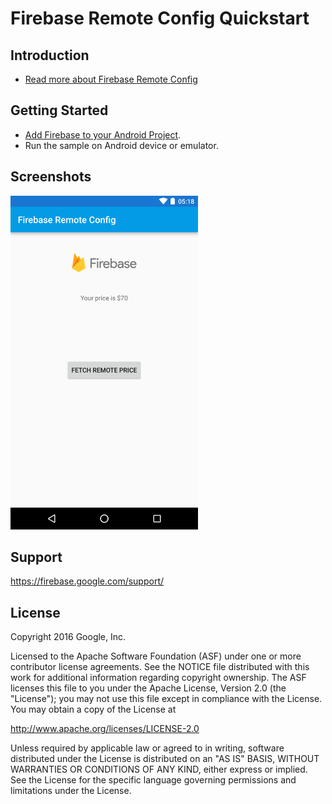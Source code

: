 Firebase Remote Config Quickstart
==============================

Introduction
------------

- [Read more about Firebase Remote Config](https://firebase.google.com/)

Getting Started
---------------

- [Add Firebase to your Android Project](https://firebase.google.com/docs/android/setup).
- Run the sample on Android device or emulator.

Screenshots
-----------
<img src="app/src/screen.png" height="534" width="300"/>

Support
-------

https://firebase.google.com/support/

License
-------

Copyright 2016 Google, Inc.

Licensed to the Apache Software Foundation (ASF) under one or more contributor
license agreements.  See the NOTICE file distributed with this work for
additional information regarding copyright ownership.  The ASF licenses this
file to you under the Apache License, Version 2.0 (the "License"); you may not
use this file except in compliance with the License.  You may obtain a copy of
the License at

  http://www.apache.org/licenses/LICENSE-2.0

Unless required by applicable law or agreed to in writing, software
distributed under the License is distributed on an "AS IS" BASIS, WITHOUT
WARRANTIES OR CONDITIONS OF ANY KIND, either express or implied.  See the
License for the specific language governing permissions and limitations under
the License.
